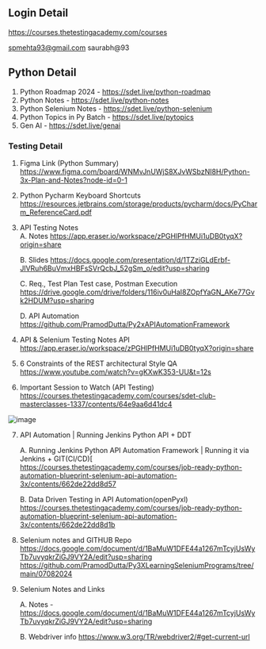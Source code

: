 ## Login Detail
https://courses.thetestingacademy.com/courses

spmehta93@gmail.com
saurabh@93

## Python Detail
1. Python Roadmap 2024  - https://sdet.live/python-roadmap
2. Python Notes - https://sdet.live/python-notes
3. Python Selenium Notes - https://sdet.live/python-selenium
4. Python Topics in Py Batch - https://sdet.live/pytopics
5. Gen AI - https://sdet.live/genai
 
### Testing Detail
1. Figma Link (Python Summary)
https://www.figma.com/board/WNMvJnUWjS8XJvWSbzNI8H/Python-3x-Plan-and-Notes?node-id=0-1

2. Python Pycharm Keyboard Shortcuts
https://resources.jetbrains.com/storage/products/pycharm/docs/PyCharm_ReferenceCard.pdf

3. API Testing Notes   
    A. Notes
    https://app.eraser.io/workspace/zPGHlPfHMUi1uDB0tyqX?origin=share
    
    B. Slides
    https://docs.google.com/presentation/d/1TZziGLdErbf-JlVRuh6BuVmxHBFsSVrQcbJ_52gSm_o/edit?usp=sharing
  
    C. Req., Test Plan Test case, Postman Execution
    https://drive.google.com/drive/folders/116iv0uHaI8ZOpfYaGN_AKe77Gvk2HDUM?usp=sharing
  
    D. API Automation
    https://github.com/PramodDutta/Py2xAPIAutomationFramework

4. API & Selenium Testing Notes  API
https://app.eraser.io/workspace/zPGHlPfHMUi1uDB0tyqX?origin=share

5. 6 Constraints of the REST architectural Style QA
https://www.youtube.com/watch?v=gKXwK353-UU&t=12s

6. Important Session to Watch (API Testing)
https://courses.thetestingacademy.com/courses/sdet-club-masterclasses-1337/contents/64e9aa6d41dc4

![image](https://github.com/user-attachments/assets/52f8a102-593a-494b-aa0e-0b9e7fe80628)

7. API Automation | Running Jenkins Python API + DDT

    A. Running Jenkins Python API Automation Framework | Running it via Jenkins + GIT(CI/CD)[
    https://courses.thetestingacademy.com/courses/job-ready-python-automation-blueprint-selenium-api-automation-3x/contents/662de22dd8d57
  
    B. Data Driven Testing in API Automation(openPyxl)
    https://courses.thetestingacademy.com/courses/job-ready-python-automation-blueprint-selenium-api-automation-3x/contents/662de22dd8d1b

8. Selenium notes and GITHUB Repo
https://docs.google.com/document/d/1BaMuW1DFE44a1267mTcyjUsWyTb7uvyqkrZiGJ9VY2A/edit?usp=sharing
https://github.com/PramodDutta/Py3XLearningSeleniumPrograms/tree/main/07082024

9. Selenium Notes and Links
    
    A. Notes -
    https://docs.google.com/document/d/1BaMuW1DFE44a1267mTcyjUsWyTb7uvyqkrZiGJ9VY2A/edit?usp=sharing
  
    B. Webdriver info
    https://www.w3.org/TR/webdriver2/#get-current-url


